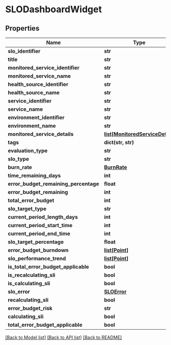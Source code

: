 # SLODashboardWidget

## Properties
Name | Type | Description | Notes
------------ | ------------- | ------------- | -------------
**slo_identifier** | **str** |  | 
**title** | **str** |  | 
**monitored_service_identifier** | **str** |  | [optional] 
**monitored_service_name** | **str** |  | [optional] 
**health_source_identifier** | **str** |  | [optional] 
**health_source_name** | **str** |  | [optional] 
**service_identifier** | **str** |  | [optional] 
**service_name** | **str** |  | [optional] 
**environment_identifier** | **str** |  | [optional] 
**environment_name** | **str** |  | [optional] 
**monitored_service_details** | [**list[MonitoredServiceDetail]**](MonitoredServiceDetail.md) |  | [optional] 
**tags** | **dict(str, str)** |  | [optional] 
**evaluation_type** | **str** |  | [optional] 
**slo_type** | **str** |  | 
**burn_rate** | [**BurnRate**](BurnRate.md) |  | 
**time_remaining_days** | **int** |  | 
**error_budget_remaining_percentage** | **float** |  | 
**error_budget_remaining** | **int** |  | 
**total_error_budget** | **int** |  | 
**slo_target_type** | **str** |  | 
**current_period_length_days** | **int** |  | 
**current_period_start_time** | **int** |  | 
**current_period_end_time** | **int** |  | 
**slo_target_percentage** | **float** |  | 
**error_budget_burndown** | [**list[Point]**](Point.md) |  | 
**slo_performance_trend** | [**list[Point]**](Point.md) |  | 
**is_total_error_budget_applicable** | **bool** |  | [optional] 
**is_recalculating_sli** | **bool** |  | [optional] 
**is_calculating_sli** | **bool** |  | [optional] 
**slo_error** | [**SLOError**](SLOError.md) |  | [optional] 
**recalculating_sli** | **bool** |  | [optional] 
**error_budget_risk** | **str** |  | 
**calculating_sli** | **bool** |  | [optional] 
**total_error_budget_applicable** | **bool** |  | [optional] 

[[Back to Model list]](../README.md#documentation-for-models) [[Back to API list]](../README.md#documentation-for-api-endpoints) [[Back to README]](../README.md)

